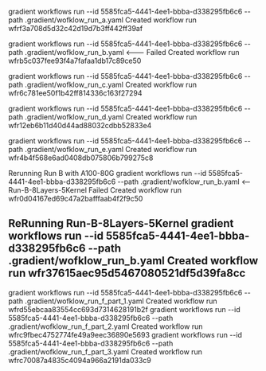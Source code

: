 gradient workflows run --id 5585fca5-4441-4ee1-bbba-d338295fb6c6 --path .gradient/wofklow_run_a.yaml 
Created workflow run wfrf3a708d5d32c42d19d7b3ff442ff39af

gradient workflows run --id 5585fca5-4441-4ee1-bbba-d338295fb6c6 --path .gradient/wofklow_run_b.yaml <--- Failed 
Created workflow run wfrb5c037fee93f4a7fafaa1db17c89ce50

gradient workflows run --id 5585fca5-4441-4ee1-bbba-d338295fb6c6 --path .gradient/wofklow_run_c.yaml 
Created workflow run wfr6c781ee50f1b42ff814336c163f27294

gradient workflows run --id 5585fca5-4441-4ee1-bbba-d338295fb6c6 --path .gradient/wofklow_run_d.yaml 
Created workflow run wfr12eb6b11d40d44ad88032cdbb52833e4

gradient workflows run --id 5585fca5-4441-4ee1-bbba-d338295fb6c6 --path .gradient/wofklow_run_e.yaml 
Created workflow run wfr4b4f568e6ad0408db075806b799275c8

Rerunning Run B with A100-80G
gradient workflows run --id 5585fca5-4441-4ee1-bbba-d338295fb6c6 --path .gradient/wofklow_run_b.yaml <-- Run-B-8Layers-5Kernel Failed
Created workflow run wfr0d04167ed69c47a2bafffaab4f2f9c50

ReRunning Run-B-8Layers-5Kernel
gradient workflows run --id 5585fca5-4441-4ee1-bbba-d338295fb6c6 --path .gradient/wofklow_run_b.yaml 
Created workflow run wfr37615aec95d5467080521df5d39fa8cc
------------------------------------------------------------------------------------------------------------------------------
 gradient workflows run --id 5585fca5-4441-4ee1-bbba-d338295fb6c6 --path .gradient/wofklow_run_f_part_1.yaml 
Created workflow run wfrd55ebcaa83554cc693d7314628191b2f
 gradient workflows run --id 5585fca5-4441-4ee1-bbba-d338295fb6c6 --path .gradient/wofklow_run_f_part_2.yaml 
Created workflow run wfrc9fbec4752774fe49a9eec36890e5693
 gradient workflows run --id 5585fca5-4441-4ee1-bbba-d338295fb6c6 --path .gradient/wofklow_run_f_part_3.yaml 
Created workflow run wfrc70087a4835c4094a966a2191da033c9